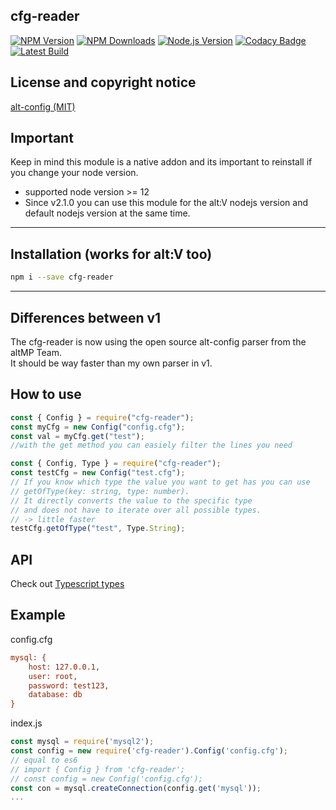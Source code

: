 ﻿## cfg-reader

[![NPM Version][npm-image]][npm-url]
[![NPM Downloads][downloads-image]][downloads-url]
[![Node.js Version][node-version-image]][node-version-url]
[![Codacy Badge](https://app.codacy.com/project/badge/Grade/aec7d7510bb34f138b70c304818945e4)](https://www.codacy.com/gh/Timo972/cfg-reader/dashboard?utm_source=github.com&utm_medium=referral&utm_content=Timo972/cfg-reader&utm_campaign=Badge_Grade)
[![Latest Build](https://github.com/Timo972/cfg-reader/actions/workflows/npm-publish.yml/badge.svg)](https://github.com/Timo972/cfg-reader/actions/workflows/npm-publish.yml)

## License and copyright notice

[alt-config (MIT)](https://github.com/altmp/alt-config)

## Important
Keep in mind this module is a native addon and its important to reinstall if you change your node version.  
- supported node version >= 12
- Since v2.1.0 you can use this module for the alt:V nodejs version and default nodejs version at the same time.
---
## Installation (works for alt:V too)

```bash
npm i --save cfg-reader
```
---
## Differences between v1

The cfg-reader is now using the open source alt-config parser from the altMP Team.  
It should be way faster than my own parser in v1.
## How to use

```js
const { Config } = require("cfg-reader");
const myCfg = new Config("config.cfg");
const val = myCfg.get("test");
//with the get method you can easiely filter the lines you need
```

```js
const { Config, Type } = require("cfg-reader");
const testCfg = new Config("test.cfg");
// If you know which type the value you want to get has you can use
// getOfType(key: string, type: number).
// It directly converts the value to the specific type
// and does not have to iterate over all possible types.
// -> little faster
testCfg.getOfType("test", Type.String);
```

## API
Check out [Typescript types](types/index.d.ts)

## Example

config.cfg

```cfg
mysql: {
    host: 127.0.0.1,
    user: root,
    password: test123,
    database: db
}
```

index.js

```js
const mysql = require('mysql2');
const config = new require('cfg-reader').Config('config.cfg');
// equal to es6
// import { Config } from 'cfg-reader';
// const config = new Config('config.cfg');
const con = mysql.createConnection(config.get('mysql'));
...
```

[npm-image]: https://img.shields.io/npm/v/cfg-reader.svg
[npm-url]: https://npmjs.org/package/cfg-reader
[node-version-image]: http://img.shields.io/node/v/cfg-reader.svg
[node-version-url]: http://nodejs.org/download/
[downloads-image]: https://img.shields.io/npm/dm/cfg-reader.svg
[downloads-url]: https://npmjs.org/package/cfg-reader
